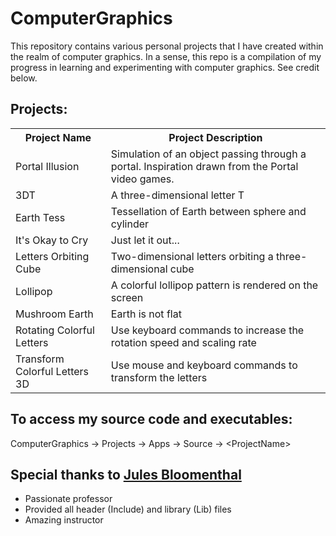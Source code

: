 # ComputerGraphics
This repository contains various personal projects that I have created within the realm of computer graphics. In a sense, this repo is a compilation of my progress in learning and experimenting with computer graphics. See credit below.

## Projects:

<table>
  <tr>
    <th>Project Name</th>
    <th>Project Description</th>
  </tr>
  <tr>
    <td>Portal Illusion </td>
    <td>Simulation of an object passing through a portal. Inspiration drawn from the Portal video games.</td>
  </tr>
  <tr>
    <td>3DT</td>
    <td>A three-dimensional letter T</td>
  </tr>
  <tr>
    <td>Earth Tess</td>
    <td>Tessellation of Earth between sphere and cylinder</td>
  </tr>
  <tr>
    <td>It's Okay to Cry</td>
    <td>Just let it out...</td>
  </tr>
  <tr>
    <td>Letters Orbiting Cube</td>
    <td>Two-dimensional letters orbiting a three-dimensional cube</td>
  </tr>
  <tr>
    <td>Lollipop</td>
    <td>A colorful lollipop pattern is rendered on the screen</td>
  </tr>
  <tr>
    <td>Mushroom Earth</td>
    <td>Earth is not flat</td>
  </tr>
  <tr>
    <td>Rotating Colorful Letters</td>
    <td>Use keyboard commands to increase the rotation speed and scaling rate</td>
  </tr>
  <tr>
    <td>Transform Colorful Letters 3D</td>
    <td>Use mouse and keyboard commands to transform the letters</td>
  </tr>
</table>

## To access my source code and executables:
ComputerGraphics -> Projects -> Apps -> Source -> \<ProjectName\>

## Special thanks to [Jules Bloomenthal](https://www.bloomenthal.com/)
- Passionate professor
- Provided all header (Include) and library (Lib) files
- Amazing instructor

